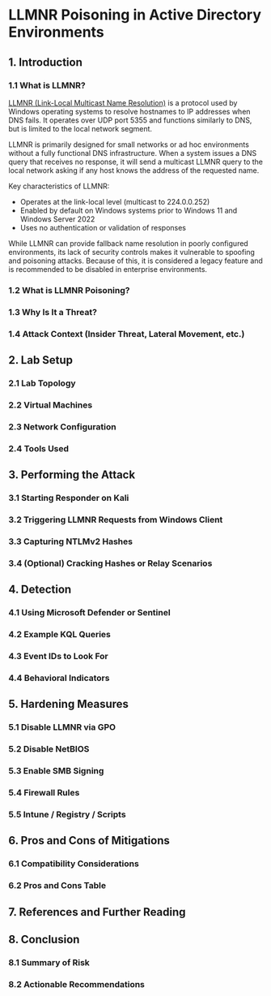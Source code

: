 # LLMNR Poisoning in Active Directory Environments

## 1.  Introduction
### 1.1 What is LLMNR?
[LLMNR (Link-Local Multicast Name Resolution)](https://learn.microsoft.com/en-us/openspecs/windows_protocols/ms-llmnr/) is a protocol used by Windows operating systems to resolve hostnames to IP addresses when DNS fails. It operates over UDP port 5355 and functions similarly to DNS, but is limited to the local network segment.

LLMNR is primarily designed for small networks or ad hoc environments without a fully functional DNS infrastructure. When a system issues a DNS query that receives no response, it will send a multicast LLMNR query to the local network asking if any host knows the address of the requested name.

Key characteristics of LLMNR:

- Operates at the link-local level (multicast to 224.0.0.252)
- Enabled by default on Windows systems prior to Windows 11 and Windows Server 2022
- Uses no authentication or validation of responses

While LLMNR can provide fallback name resolution in poorly configured environments, its lack of security controls makes it vulnerable to spoofing and poisoning attacks. Because of this, it is considered a legacy feature and is recommended to be disabled in enterprise environments.

### 1.2 What is LLMNR Poisoning?
### 1.3 Why Is It a Threat?
### 1.4 Attack Context (Insider Threat, Lateral Movement, etc.)

## 2.  Lab Setup
### 2.1 Lab Topology
### 2.2 Virtual Machines
### 2.3 Network Configuration
### 2.4 Tools Used

## 3.  Performing the Attack
### 3.1 Starting Responder on Kali
### 3.2 Triggering LLMNR Requests from Windows Client
### 3.3 Capturing NTLMv2 Hashes
### 3.4 (Optional) Cracking Hashes or Relay Scenarios

## 4.  Detection
### 4.1 Using Microsoft Defender or Sentinel
### 4.2 Example KQL Queries
### 4.3 Event IDs to Look For
### 4.4 Behavioral Indicators

## 5.  Hardening Measures
### 5.1 Disable LLMNR via GPO
### 5.2 Disable NetBIOS
### 5.3 Enable SMB Signing
### 5.4 Firewall Rules
### 5.5 Intune / Registry / Scripts

## 6.  Pros and Cons of Mitigations
### 6.1 Compatibility Considerations
### 6.2 Pros and Cons Table

## 7.  References and Further Reading

## 8.  Conclusion
### 8.1 Summary of Risk
### 8.2 Actionable Recommendations

